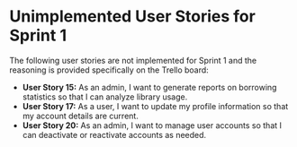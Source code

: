 # Unimplemented User Stories for Sprint 1

The following user stories are not implemented for Sprint 1 and the reasoning is provided specifically on the Trello board:

- **User Story 15:** As an admin, I want to generate reports on borrowing statistics so that I can analyze library usage.
- **User Story 17:** As a user, I want to update my profile information so that my account details are current.
- **User Story 20:** As an admin, I want to manage user accounts so that I can deactivate or reactivate accounts as needed.
